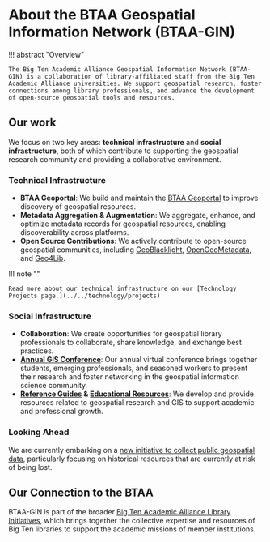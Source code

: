 # About the BTAA Geospatial Information Network (BTAA-GIN)

!!! abstract "Overview"

    The Big Ten Academic Alliance Geospatial Information Network (BTAA-GIN) is a collaboration of library-affiliated staff from the Big Ten Academic Alliance universities. We support geospatial research, foster connections among library professionals, and advance the development of open-source geospatial tools and resources.

## Our work

We focus on two key areas: **technical infrastructure** and **social infrastructure**, both of which contribute to supporting the geospatial research community and providing a collaborative environment.

### Technical Infrastructure

* **BTAA Geoportal**: We build and maintain the [BTAA Geoportal](https://geo.btaa.org) to improve discovery of geospatial resources.
* **Metadata Aggregation & Augmentation**: We aggregate, enhance, and optimize metadata records for geospatial resources, enabling discoverability across platforms.
* **Open Source Contributions**: We actively contribute to open-source geospatial communities, including [GeoBlacklight](https://geoblacklight.org), [OpenGeoMetadata](https://opengeometadata.org), and [Geo4Lib](https://geo4libcamp.org).

!!! note ""

    Read more about our technical infrastructure on our [Technology Projects page.](../../technology/projects)

### Social Infrastructure

* **Collaboration**: We create opportunities for geospatial library professionals to collaborate, share knowledge, and exchange best practices.
* **[Annual GIS Conference](../../conference)**: Our annual virtual conference brings together students, emerging professionals, and seasoned workers to present their research and foster networking in the geospatial information science community.
* **[Reference Guides](../../guides) & [Educational Resources](../../tutorials)**: We develop and provide resources related to geospatial research and GIS to support academic and professional growth.

### Looking Ahead

We are currently embarking on a [new initiative to collect public geospatial data](../../technology/geodata-collection/), particularly focusing on historical resources that are currently at risk of being lost.

## Our Connection to the BTAA

BTAA-GIN is part of the broader [Big Ten Academic Alliance Library Initiatives](https://btaa.org/library/Libraries), which brings together the collective expertise and resources of Big Ten libraries to support the academic missions of member institutions.
